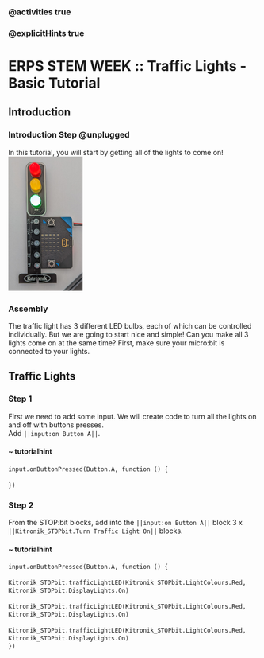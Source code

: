 ### @activities true
### @explicitHints true

# ERPS STEM WEEK :: Traffic Lights - Basic Tutorial

## Introduction
### Introduction Step @unplugged
In this tutorial, you will start by getting all of the lights to come on!
![All lights lit up](https://raw.githubusercontent.com/niaxotim/erps-stem-week-2023/master/assets/traffic_lights_basic.png)


### Assembly
The traffic light has 3 different LED bulbs, each of which can be controlled individually.
But we are going to start nice and simple! Can you make all 3 lights come on
at the same time?  First, make sure your micro:bit is connected to your lights.

## Traffic Lights
### Step 1

First we need to add some input. We will create code to turn all the lights on and off with buttons presses.  
Add ``||input:on Button A||``.

#### ~ tutorialhint
```blocks
input.onButtonPressed(Button.A, function () {
	
})
```

### Step 2

From the STOP:bit blocks, add into the ``||input:on Button A||`` block 3 x ``||Kitronik_STOPbit.Turn Traffic Light On||`` blocks.

#### ~ tutorialhint
```blocks
input.onButtonPressed(Button.A, function () {
    Kitronik_STOPbit.trafficLightLED(Kitronik_STOPbit.LightColours.Red, Kitronik_STOPbit.DisplayLights.On)
    Kitronik_STOPbit.trafficLightLED(Kitronik_STOPbit.LightColours.Red, Kitronik_STOPbit.DisplayLights.On)
    Kitronik_STOPbit.trafficLightLED(Kitronik_STOPbit.LightColours.Red, Kitronik_STOPbit.DisplayLights.On)
})
```
